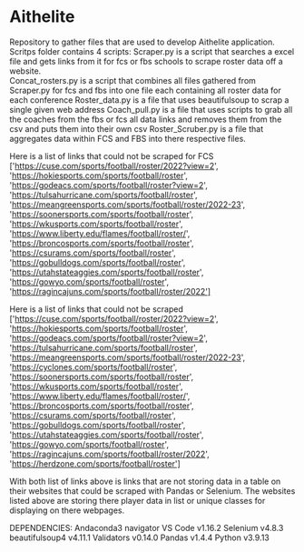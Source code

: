 # Aithelite
Repository to gather files that are used to develop Aithelite application. 
Scritps folder contains 4 scripts:
  Scraper.py is a script that searches a excel file and gets links from it for fcs or fbs schools to scrape roster data off a website.  
  Concat_rosters.py is a script that combines all files gathered from Scraper.py for fcs and fbs into one file each containing all roster data for each conference
  Roster_data.py is a file that uses beautifulsoup to scrap a single given web address
  Coach_pull.py is a file that uses scripts to grab all the coaches from the fbs or fcs all data links and removes them from the csv and puts them into their own csv
 Roster_Scruber.py is a file that aggregates data within FCS and FBS into there respective files.

Here is a list of links that could not be scraped for FCS ['https://cuse.com/sports/football/roster/2022?view=2', 'https://hokiesports.com/sports/football/roster', 'https://godeacs.com/sports/football/roster?view=2', 'https://tulsahurricane.com/sports/football/roster', 'https://meangreensports.com/sports/football/roster/2022-23', 'https://soonersports.com/sports/football/roster', 'https://wkusports.com/sports/football/roster', 'https://www.liberty.edu/flames/football/roster/', 'https://broncosports.com/sports/football/roster', 'https://csurams.com/sports/football/roster', 'https://gobulldogs.com/sports/football/roster', 'https://utahstateaggies.com/sports/football/roster', 'https://gowyo.com/sports/football/roster', 'https://ragincajuns.com/sports/football/roster/2022']

Here is a list of links that could not be scraped ['https://cuse.com/sports/football/roster/2022?view=2', 'https://hokiesports.com/sports/football/roster', 'https://godeacs.com/sports/football/roster?view=2', 'https://tulsahurricane.com/sports/football/roster', 'https://meangreensports.com/sports/football/roster/2022-23', 'https://cyclones.com/sports/football/roster', 'https://soonersports.com/sports/football/roster', 'https://wkusports.com/sports/football/roster', 'https://www.liberty.edu/flames/football/roster/', 'https://broncosports.com/sports/football/roster', 'https://csurams.com/sports/football/roster', 'https://gobulldogs.com/sports/football/roster', 'https://utahstateaggies.com/sports/football/roster', 'https://gowyo.com/sports/football/roster', 'https://ragincajuns.com/sports/football/roster/2022', 'https://herdzone.com/sports/football/roster']

With both list of links above is links that are not storing data in a table on their websites that could be scraped with Pandas or Selenium.  The websites listed above are storing there player data in list or unique classes for displaying on there webpages. 


DEPENDENCIES: 
Andaconda3 navigator
VS Code v1.16.2
Selenium v4.8.3
beautifulsoup4 v4.11.1
Validators v0.14.0
Pandas v1.4.4
Python v3.9.13
